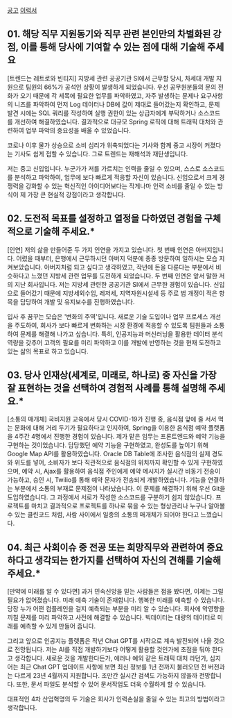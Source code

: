 

[공고](https://recruit.kdfamily.co.kr/info/recruit-detail.do?idx=1110)
[이력서](https://recruit.kdfamily.co.kr/employ/public-apply-complete.do)

## 01. 해당 직무 지원동기와 직무 관련 본인만의 차별화된 강점, 이를 통해 당사에 기여할 수 있는 점에 대해 기술해 주세요
[트렌드는 레트로와 빈티지]
지방세 관련 공공기관 SI에서 근무할 당시, 차세대 개발 지원으로 팀원의 66%가 공석인 상황이 발생하게 되었습니다. 
우선 공무원분들의 문의 전화가 오기 때문에 각 세목에 필요한 업무를 파악하였고, 자주 발생하는 문제나 요구사항의 니즈를 파악하여 먼저 Log 데이터나 DB에 값이 제대로 들어갔는지 확인하고, 문제 발견 시에는 SQL 쿼리를 작성하여 실행 권한이 있는 상급자에게 부탁하거나 소스코드를 개선하여 해결하였습니다. 결과적으로 대규모 Spring 로직에 대해 트래픽 대처와 관련하여 업무 파악의 중요성을 배울 수 있었습니다.

코로나 이후 물가 상승으로 소비 심리가 위축되었다는 기사와 함께 중고 시장이 커졌다는 기사도 쉽게 접할 수 있습니다.
그로 트렌드는 재해석과 재탄생입니다.

저는 중고 신입입니다.
누군가가 저를 가르치는 인력을 줄일 수 있으며, 스스로 소스코드를 분석하고 파악하여, 업무에 보다 빠르게 적응할 자신이 있습니다.
신입으로서 크게 경쟁력을 강화할 수 있는 혁신적인 아이디어보다는 작게나마 인력 소비를 줄일 수 있는 방식이 제 가장 큰 현실적 강점이라고 생각합니다.

## 02. 도전적 목표를 설정하고 열정을 다하였던 경험을 구체적으로 기술해 주세요.*

[인연]
저의 삶을 만들어준 두 가지 인연을 가지고 있습니다.
첫 번째 인연은 아버지입니다. 어렸을 때부터, 은행에서 근무하시던 아버지 덕분에 종종 방문하여 일하시는 모습 지켜보았습니다. 아버지처럼 되고 싶다고 생각하였고, 작년에 돈을 다룬다는 부분에서 비슷하다고 느꼈던 지방세 관련 업무를 도전하게 되었습니다.
두 번째 인연은 앞서 말한 저의 지난 회사입니다. 저는 지방세 관련한 공공기관 SI에서 근무한 경험이 있습니다. 신입으로 들어갔기 때문에 지방세외수입, 레저세, 지역자원시설세 등 주로 법 개정이 적은 항목을 담당하여 개발 및 유지보수를 진행하였습니다.

입사 후 꿈꾸는 모습은 '변화의 주역'입니다. 새로운 기술 도입이나 업무 프로세스 개선을 주도하여, 회사가 보다 빠르게 변화하는 시장 환경에 적응할 수 있도록 팀원들과 소통하여 문제를 해결해 나가고 싶습니다. 특히, 인공지능과 머신러닝을 활용한 데이터 분석 역량을 갖추어 고객의 필요를 미리 파악하고 이를 개발에 반영하는 것을 현재 도전하고 있는 삶의 목표로 하고 있습니다.

## 03. 당사 인재상(세계로, 미래로, 하나로) 중 자신을 가장 잘 표현하는 것을 선택하여 경험적 사례를 통해 설명해 주세요.*

[소통의 매개체]
국비지원 교육에서 당시 COVID-19가 진행 중, 음식점 앞에 줄 서서 먹는 문화에 대해 거리 두기가 필요하다고 인지하여, Spring을 이용한 음식점 예약 플랫폼을 4주간 4명에서 진행한 경험이 있습니다. 제가 맡은 임무는 프론트엔드와 예약 기능을 구현하는 것이었습니다. 담당했던 예약 기능을 구현하였고, 완성도를 높이기 위해 Google Map API를 활용하였습니다. Oracle DB Table에 조사한 음식점의 실제 경도와 위도를 넣어, 소비자가 보다 직관적으로 음식점의 위치까지 확인할 수 있게 구현하였으며, 예약 시, Ajax를 활용하여 음식점 주인에게 예약 메시지가 실시간 비동기 전송이 가능하고, 승인 시, Twilio를 통해 예약 문자가 전송되게 개발하였습니다. 
기능을 연결하는 부분에서 소통의 부재로 문제점이 나타났습니다. 이 문제를 해결하기 위해 우선 Git을 도입하였습니다. 그 과정에서 서로가 작성한 소스코드를 구분하기 쉽지 않았습니다. 프로젝트를 마치고 결과적으로 프로젝트를 하나로 묶을 수 있는 형상관리나 누구나 알아볼 수 있는 클린코드 처럼, 사람 사이에서 일종의 소통의 매개체가 되어야 한다고 느꼈습니다.

## 04. 최근 사회이슈 중 전공 또는 희망직무와 관련하여 중요하다고 생각되는 한가지를 선택하여 자신의 견해를 기술해 주세요.*


[만약에 미래를 알 수 있다면]
과거 민속신앙을 믿는 사람들은 점을 봤다면, 이제는 그럴 필요가 없어졌습니다. 미래 예측 기술이 존재합니다. 행복한 미래를 예측할 수 있습니다. 당장 누가 어떤 컴플레인을 걸지 예측되는 부분을 미리 알 수 있습니다. 회사에 악영향을 끼칠 문제를 미리 파악하고 사전에 해결할 수 있습니다.
빅데이터는 대량의 데이터로 미래를 예측할 수 있게 만들어 줍니다.

그리고 앞으로 인공지능 플랫폼은 작년 Chat GPT를 시작으로 계속 발전되어 나올 것으로 전망됩니다. 저는 AI를 직접 개발하기보다 어떻게 활용할 것인가에 초점을 둬야 한다고 생각합니다. 새로운 것을 개발한다든가, 에러나 예외 같은 트래픽 대처 라던가, 심지어는 최근 Chat GPT 업데이트 사항에 보면 최신 정보를 1년 전까지 불러오던 전 버전과는 다르게 23년 4월까지 지원합니다. 조만간 실시간 검색도 가능하지 않을까 전망합니다. 또한, 문서 파일도 분석할 수 있어 문서작업도 더욱 수월하게 할 수 있습니다.

대표적인 4차 산업혁명의 두 기술은 회사가 인력손실을 줄일 수 있는 최고의 방법이라고 생각합니다.